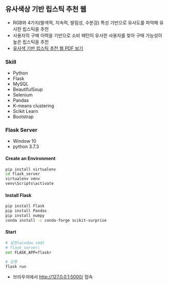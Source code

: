 ## 유사색상 기반 립스틱 추천 웹
- RGB와 4가지(발색력, 지속력, 발림성, 수분감) 특성 기반으로 유사도를 파악해 유사한 립스틱을 추천
- 사용자의 구매 이력을 기반으로 소비 패턴이 유사한 사용자를 찾아 구매 가능성이 높은 립스틱을 추천
- [유사색 기반 립스틱 추천 웹 PDF 보기](/유사색상-기반-립스틱-추천-웹.pdf)

### Skill
- Python
- Flask
- MySQL
- BeautifulSoup
- Selenium
- Pandas
- K-means clustering
- Scikit Learn
- Bootstrap

### Flask Server

- Window 10
- python 3.7.3


#### Create an Environment

```bash
pip install virtualenv
cd flask_server
virtualenv venv
venv\Scripts\activate
```

#### Install Flask

```bash
pip install Flask
pip install Pandas
pip install numpy
conda install -c conda-forge scikit-surprise
```

#### Start

```bash
# 설정(window cmd)
# flask_server\
set FLASK_APP=flaskr

# 실행
flask run
```

- 브라우저에서 http://127.0.0.1:5000/ 접속

